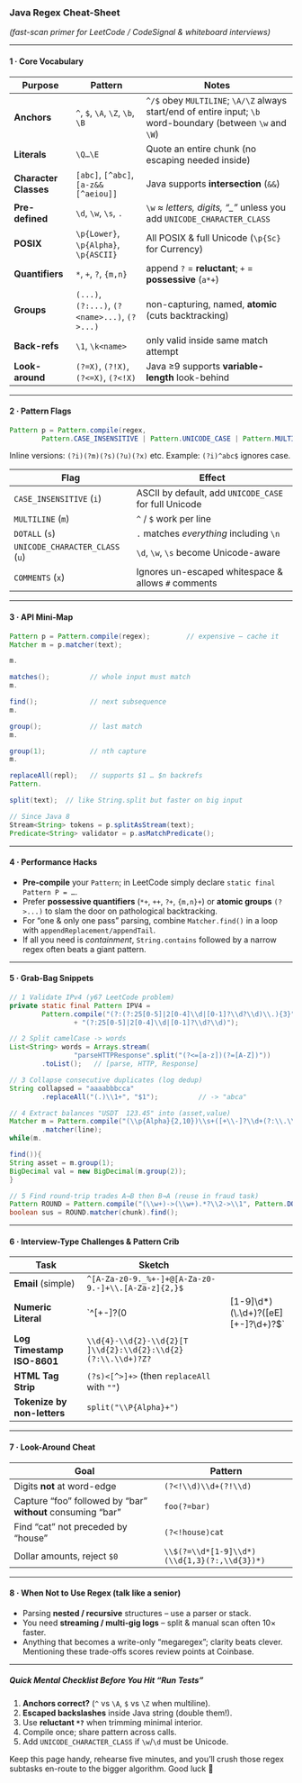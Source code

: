 ### Java Regex Cheat-Sheet

*(fast-scan primer for LeetCode / CodeSignal & whiteboard interviews)*

---

#### 1 · Core Vocabulary

| Purpose               | Pattern                                       | Notes                                                                                                        |
|-----------------------|-----------------------------------------------|--------------------------------------------------------------------------------------------------------------|
| **Anchors**           | `^`, `$`, `\A`, `\Z`, `\b`, `\B`              | `^/$` obey `MULTILINE`; `\A/\Z` always start/end of entire input; `\b` word-boundary (between `\w` and `\W`) |
| **Literals**          | `\Q…\E`                                       | Quote an entire chunk (no escaping needed inside)                                                            |
| **Character Classes** | `[abc]`, `[^abc]`, `[a-z&&[^aeiou]]`          | Java supports **intersection** (`&&`)                                                                        |
| **Pre-defined**       | `\d`, `\w`, `\s`, `.`                         | `\w` ≈ *letters, digits, “\_”* unless you add `UNICODE_CHARACTER_CLASS`                                      |
| **POSIX**             | `\p{Lower}`, `\p{Alpha}`, `\p{ASCII}`         | All POSIX & full Unicode (`\p{Sc}` for Currency)                                                             |
| **Quantifiers**       | `*`, `+`, `?`, `{m,n}`                        | append `?` = **reluctant**; `+` = **possessive** (`a*+`)                                                     |
| **Groups**            | `(...)`, `(?:...)`, `(?<name>...)`, `(?>...)` | non-capturing, named, **atomic** (cuts backtracking)                                                         |
| **Back-refs**         | `\1`, `\k<name>`                              | only valid inside same match attempt                                                                         |
| **Look-around**       | `(?=X)`, `(?!X)`, `(?<=X)`, `(?<!X)`          | Java ≥9 supports **variable-length** look-behind                                                             |

---

#### 2 · Pattern Flags

```java
Pattern p = Pattern.compile(regex,
        Pattern.CASE_INSENSITIVE | Pattern.UNICODE_CASE | Pattern.MULTILINE);
```

Inline versions: `(?i)(?m)(?s)(?u)(?x)` etc. Example: `(?i)^abc$` ignores case.

| Flag                            | Effect                                                |
|---------------------------------|-------------------------------------------------------|
| `CASE_INSENSITIVE` (`i`)        | ASCII by default, add `UNICODE_CASE` for full Unicode |
| `MULTILINE` (`m`)               | `^` / `$` work per line                               |
| `DOTALL` (`s`)                  | `.` matches *everything* including `\n`               |
| `UNICODE_CHARACTER_CLASS` (`u`) | `\d`, `\w`, `\s` become Unicode-aware                 |
| `COMMENTS` (`x`)                | Ignores un-escaped whitespace & allows `#` comments   |

---

#### 3 · API Mini-Map

```java
Pattern p = Pattern.compile(regex);         // expensive – cache it
Matcher m = p.matcher(text);

m.

matches();          // whole input must match
m.

find();             // next subsequence
m.

group();            // last match
m.

group(1);           // nth capture
m.

replaceAll(repl);   // supports $1 … $n backrefs
Pattern.

split(text);  // like String.split but faster on big input

// Since Java 8
Stream<String> tokens = p.splitAsStream(text);
Predicate<String> validator = p.asMatchPredicate();
```

---

#### 4 · Performance Hacks

* **Pre-compile** your `Pattern`; in LeetCode simply declare `static final Pattern P = …`.
* Prefer **possessive quantifiers** (`*+`, `++`, `?+`, `{m,n}+`) or **atomic groups** `(?>...)` to slam the door on
  pathological backtracking.
* For “one & only one pass” parsing, combine `Matcher.find()` in a loop with `appendReplacement/appendTail`.
* If all you need is *containment*, `String.contains` followed by a narrow regex often beats a giant pattern.

---

#### 5 · Grab-Bag Snippets

```java
// 1 Validate IPv4 (y67 LeetCode problem)
private static final Pattern IPV4 =
        Pattern.compile("(?:(?:25[0-5]|2[0-4]\\d|[0-1]?\\d?\\d)\\.){3}"
                + "(?:25[0-5]|2[0-4]\\d|[0-1]?\\d?\\d)");

// 2 Split camelCase -> words
List<String> words = Arrays.stream(
                "parseHTTPResponse".split("(?<=[a-z])(?=[A-Z])"))
        .toList();   // [parse, HTTP, Response]

// 3 Collapse consecutive duplicates (log dedup)
String collapsed = "aaaabbbcca"
        .replaceAll("(.)\\1+", "$1");          // -> "abca"

// 4 Extract balances "USDT  123.45" into (asset,value)
Matcher m = Pattern.compile("(\\p{Alpha}{2,10})\\s+([+\\-]?\\d+(?:\\.\\d+)?)")
        .matcher(line);
while(m.

find()){
String asset = m.group(1);
BigDecimal val = new BigDecimal(m.group(2));
}

// 5 Find round-trip trades A→B then B→A (reuse in fraud task)
Pattern ROUND = Pattern.compile("(\\w+)->(\\w+).*?\\2->\\1", Pattern.DOTALL);
boolean sus = ROUND.matcher(chunk).find();
```

---

#### 6 · Interview-Type Challenges & Pattern Crib

| Task                        | Sketch                                                       |                                          |
|-----------------------------|--------------------------------------------------------------|------------------------------------------|
| **Email** (simple)          | `^[A-Za-z0-9._%+-]+@[A-Za-z0-9.-]+\\.[A-Za-z]{2,}$`          |                                          |
| **Numeric Literal**         | \`^\[+-]?(0                                                  | \[1-9]\d\*)(\\.\d+)?(\[eE]\[+-]?\d+)?$\` |
| **Log Timestamp ISO-8601**  | `\\d{4}-\\d{2}-\\d{2}[T ]\\d{2}:\\d{2}:\\d{2}(?:\\.\\d+)?Z?` |                                          |
| **HTML Tag Strip**          | `(?s)<[^>]+>` (then `replaceAll` with `""`)                  |                                          |
| **Tokenize by non-letters** | `split("\\P{Alpha}+")`                                       |                                          |

---

#### 7 · Look-Around Cheat

| Goal                                                        | Pattern                                      |
|-------------------------------------------------------------|----------------------------------------------|
| Digits **not** at word-edge                                 | `(?<!\\d)\\d+(?!\\d)`                        |
| Capture “foo” followed by “bar” **without** consuming “bar” | `foo(?=bar)`                                 |
| Find “cat” not preceded by “house”                          | `(?<!house)cat`                              |
| Dollar amounts, reject `$0`                                 | `\\$(?=\\d*[1-9]\\d*)(\\d{1,3}(?:,\\d{3})*)` |

---

#### 8 · When **Not** to Use Regex (talk like a senior)

* Parsing **nested / recursive** structures – use a parser or stack.
* You need **streaming / multi-gig logs** – split & manual scan often 10× faster.
* Anything that becomes a write-only “megaregex”; clarity beats clever.
  Mentioning these trade-offs scores review points at Coinbase.

---

##### Quick Mental Checklist Before You Hit “Run Tests”

1. **Anchors correct?** (`^` vs `\A`, `$` vs `\Z` when multiline).
2. **Escaped backslashes** inside Java string (double them!).
3. Use **reluctant `*?`** when trimming minimal interior.
4. Compile once; share pattern across calls.
5. Add `UNICODE_CHARACTER_CLASS` if `\w`/`\d` must be Unicode.

Keep this page handy, rehearse five minutes, and you’ll crush those regex subtasks en-route to the bigger algorithm.
Good luck 🚀
